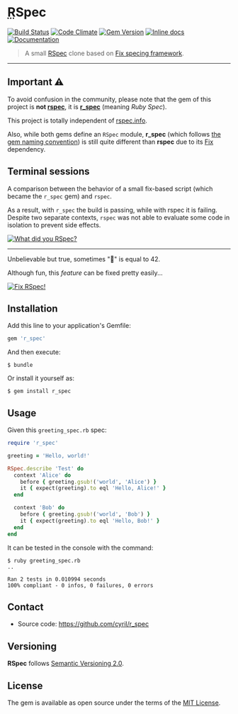 # <abbr title="Ruby">R</abbr>Spec

[![Build Status](https://travis-ci.org/cyril/r_spec.svg?branch=master)][travis]
[![Code Climate](https://codeclimate.com/github/cyril/r_spec/badges/gpa.svg)][codeclimate]
[![Gem Version](https://badge.fury.io/rb/r_spec.svg)][gem]
[![Inline docs](https://inch-ci.org/github/cyril/r_spec.svg?branch=master)][inchpages]
[![Documentation](https://img.shields.io/:yard-docs-38c800.svg)][rubydoc]

> A small [RSpec](https://github.com/rspec/rspec) clone based on [Fix specing framework](https://github.com/fixrb/fix).

***

## Important ⚠️

To avoid confusion in the community, please note that the gem of this project is **not [rspec](https://rubygems.org/gems/rspec)**,
it is **[r_spec](https://rubygems.org/gems/r_spec)** (meaning _Ruby Spec_).

This project is totally independent of [rspec.info](https://rspec.info/).

Also, while both gems define an `RSpec` module, **r_spec** (which follows [the gem naming convention](https://guides.rubygems.org/name-your-gem/#use-underscores-for-multiple-words)) is still quite different than **rspec** due to its [Fix](https://fixrb.dev/) dependency.

## Terminal sessions

A comparison between the behavior of a small fix-based script (which became the `r_spec` gem) and `rspec`.

As a result, with `r_spec` the build is passing, while with rspec it is failing. Despite two separate contexts, `rspec` was not able to evaluate some code in isolation to prevent side effects.

[![What did you RSpec?](https://asciinema.org/a/29070.png)](https://asciinema.org/a/29070)

***

Unbelievable but true, sometimes "💩" is equal to 42.

Although fun, this _feature_ can be fixed pretty easily...

[![Fix RSpec!](https://asciinema.org/a/29172.png)](https://asciinema.org/a/29172)

## Installation

Add this line to your application's Gemfile:

```ruby
gem 'r_spec'
```

And then execute:

    $ bundle

Or install it yourself as:

    $ gem install r_spec

## Usage

Given this `greeting_spec.rb` spec:

```ruby
require 'r_spec'

greeting = 'Hello, world!'

RSpec.describe 'Test' do
  context 'Alice' do
    before { greeting.gsub!('world', 'Alice') }
    it { expect(greeting).to eql 'Hello, Alice!' }
  end

  context 'Bob' do
    before { greeting.gsub!('world', 'Bob') }
    it { expect(greeting).to eql 'Hello, Bob!' }
  end
end
```

It can be tested in the console with the command:

    $ ruby greeting_spec.rb
    ..

    Ran 2 tests in 0.010994 seconds
    100% compliant - 0 infos, 0 failures, 0 errors

## Contact

* Source code: https://github.com/cyril/r_spec

## Versioning

__RSpec__ follows [Semantic Versioning 2.0](https://semver.org/).

## License

The gem is available as open source under the terms of the [MIT License](https://opensource.org/licenses/MIT).

[gem]: https://rubygems.org/gems/r_spec
[travis]: https://travis-ci.org/cyril/r_spec
[codeclimate]: https://codeclimate.com/github/cyril/r_spec
[inchpages]: https://inch-ci.org/github/cyril/r_spec
[rubydoc]: https://www.rubydoc.info/gems/r_spec/frames
